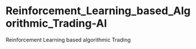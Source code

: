 # Reinforcement_Learning_based_Algorithmic_Trading-Al
Reinforcement Learning based algorithmic Trading 
